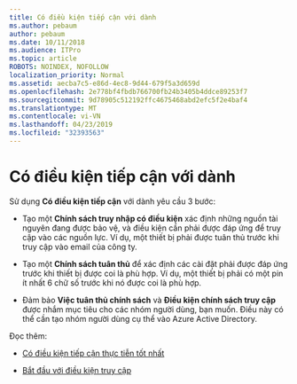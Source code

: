 ```yaml
---
title: Có điều kiện tiếp cận với dành
ms.author: pebaum
author: pebaum
ms.date: 10/11/2018
ms.audience: ITPro
ms.topic: article
ROBOTS: NOINDEX, NOFOLLOW
localization_priority: Normal
ms.assetid: aecba7c5-e86d-4ec8-9d44-679f5a3d659d
ms.openlocfilehash: 2e778bf4fbdb766700fb24b3405b4ddce89253f7
ms.sourcegitcommit: 9d78905c512192ffc4675468abd2efc5f2e4baf4
ms.translationtype: MT
ms.contentlocale: vi-VN
ms.lasthandoff: 04/23/2019
ms.locfileid: "32393563"
---
```

# <a name="conditional-access-with-intune"></a>Có điều kiện tiếp cận với dành

Sử dụng **Có điều kiện tiếp cận** với dành yêu cầu 3 bước: 
  
- Tạo một **Chính sách truy nhập có điều kiện** xác định những nguồn tài nguyên đang được bảo vệ, và điều kiện cần phải được đáp ứng để truy cập vào các nguồn lực. Ví dụ, một thiết bị phải được tuân thủ trước khi truy cập vào email của công ty. 
    
- Tạo một **Chính sách tuân thủ** để xác định các cài đặt phải được đáp ứng trước khi thiết bị được coi là phù hợp. Ví dụ, một thiết bị phải có một pin ít nhất 6 chữ số trước khi nó được coi là phù hợp. 
    
- Đảm bảo **Việc tuân thủ chính sách** và **Điều kiện chính sách truy cập** được nhắm mục tiêu cho các nhóm người dùng, bạn muốn. Điều này có thể cần tạo nhóm người dùng cụ thể vào Azure Active Directory. 
    
Đọc thêm:
  
- [Có điều kiện tiếp cận thực tiễn tốt nhất](https://docs.microsoft.com/azure/active-directory/conditional-access/best-practices)
    
- [Bắt đầu với điều kiện truy cập](https://docs.microsoft.com/azure/active-directory/active-directory-conditional-access-azure-portal-get-started)
    

